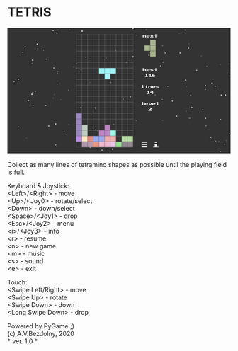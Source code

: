 # TETRIS

![TETRIS](tetris.png)

Collect as many lines of tetramino shapes as possible until the playing field is full.  

Keyboard & Joystick:  
\<Left\>/\<Right\> - move  
\<Up\>/\<Joy0\> - rotate/select  
\<Down\> - down/select  
\<Space\>/\<Joy1\> - drop  
\<Esc\>/\<Joy2\> - menu  
\<i\>/\<Joy3\> - info  
\<r\> - resume  
\<n\> - new game  
\<m\> - music  
\<s\> - sound  
\<e\> - exit  

Touch:  
\<Swipe Left/Right\> - move  
\<Swipe Up\> - rotate  
\<Swipe Down\> - down  
\<Long Swipe Down\> - drop  

Powered by PyGame ;)  
(c) A.V.Bezdolny, 2020  
\* ver. 1.0 \*
